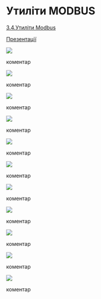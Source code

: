 # Утиліти MODBUS

[3.4.Утиліти Modbus](http://youtu.be/90lDiN6JyQk)

[Презентації](https://drive.google.com/file/d/1Vp-TaJEprUDsC4gpta1y08VdBUnlqsrg/view?usp=sharing)

![](3_4/Слайд2.PNG)

коментар

![](3_4/Слайд3.PNG)

коментар

![](3_4/Слайд4.PNG)

коментар

![](3_4/Слайд5.PNG)

коментар

![](3_4/Слайд6.PNG)

коментар

![](3_4/Слайд7.PNG)

коментар

![](3_4/Слайд8.PNG)

коментар

![](3_4/Слайд9.PNG)

коментар

![](3_4/Слайд10.PNG)

коментар

![](3_4/Слайд11.PNG)

коментар

![](3_4/Слайд12.PNG)

коментар